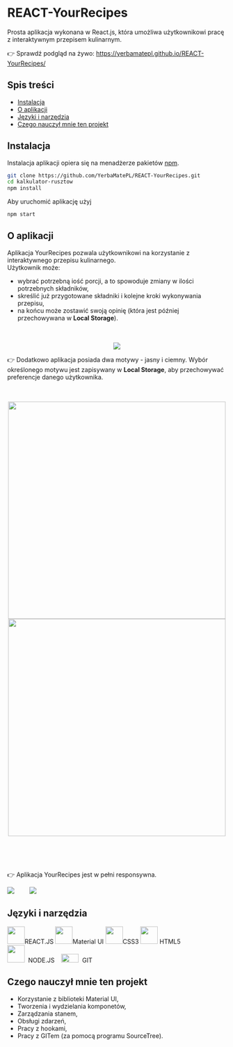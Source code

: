 # REACT-YourRecipes
Prosta aplikacja wykonana w React.js, która umożliwa użytkownikowi pracę z interaktywnym przepisem kulinarnym. 

👉 Sprawdź podgląd na żywo: https://yerbamatepl.github.io/REACT-YourRecipes/

 ## Spis treści
* [Instalacja](#instalacja)
* [O aplikacji](#o-aplikacji)
* [Języki i narzędzia](#języki-i-narzędzia)
* [Czego nauczył mnie ten projekt](#czego-nauczył-mnie-ten-projekt)


## Instalacja 
Instalacja aplikacji opiera się na menadżerze pakietów [npm](https://www.npmjs.com/).
```bash
git clone https://github.com/YerbaMatePL/REACT-YourRecipes.git
cd kalkulator-rusztow
npm install
```
Aby uruchomić aplikację użyj 
```bash
npm start
```


## O aplikacji
Aplikacja YourRecipes pozwala użytkownikowi na korzystanie z interaktywnego przepisu kulinarnego.<br> 
Użytkownik może:
- wybrać potrzebną iość porcji, a to spowoduje zmiany w ilości potrzebnych składników, 
- skreślić już przygotowane składniki i kolejne kroki wykonywania przepisu,
- na końcu może zostawić swoją opinię (która jest później przechowywana w **Local Storage**). <br><br><br>

<p align="center">
<img src="https://user-images.githubusercontent.com/90143181/160804940-ba770145-78e1-41cd-820d-a1859c7b249b.png"></p>

👉 Dodatkowo aplikacja posiada dwa motywy - jasny i ciemny. Wybór określonego motywu jest zapisywany w **Local Storage**, aby przechowywać preferencje danego użytkownika.
<br><br><br>
<p align="center" float="left">
<img src="https://user-images.githubusercontent.com/90143181/160812781-f551ab70-a3b2-4a2c-981a-1091589cd177.png" width="500px">
<img src="https://user-images.githubusercontent.com/90143181/160812795-5413f630-1054-47c3-8701-24c9275dd01b.png" width="500px"></p>
<br><br><br>

👉 Aplikacja YourRecipes jest w pełni responsywna.
<br>

<p float="left">
  <img src="https://user-images.githubusercontent.com/90143181/160807418-0d62df86-5862-4d51-af13-02e59159680c.png" />
  &nbsp;&nbsp;&nbsp;&nbsp;&nbsp;&nbsp;&nbsp;
  <img src="https://user-images.githubusercontent.com/90143181/160807447-d4082d58-80a5-4dd3-99e4-97f97406c099.png" /> 

</p>



## Języki i narzędzia
<p float="left">
<img src="https://user-images.githubusercontent.com/90143181/155710762-98754e3e-27fa-42fc-b1d2-b4976022ff8f.png" width="40" height="40">REACT.JS&nbsp<img src="https://user-images.githubusercontent.com/90143181/160811257-cb8189c3-642b-4e5c-a59f-be2730523caf.png" width="40" height="40">Material UI
<img src="https://user-images.githubusercontent.com/90143181/155710948-14bf50e8-30b5-47f3-8151-9fc80556c0ed.png" width="40" height="40">CSS3&nbsp<img src="https://user-images.githubusercontent.com/90143181/155709360-40a94a88-a7ea-4d82-ba0c-f51aec3b3ff4.png" width="40" height="40"> HTML5<br><img src="https://user-images.githubusercontent.com/90143181/155711643-97bc4f8c-0460-4dd7-b4da-8cd79a08a2e3.png" width="40" height="40">&nbsp&nbspNODE.JS&nbsp&nbsp&nbsp&nbsp<img src="https://user-images.githubusercontent.com/90143181/155712064-fd173cb7-8581-4e16-bf99-194e4ac2be55.png" width="40" height="20">&nbsp&nbspGIT</p>

## Czego nauczył mnie ten projekt

- Korzystanie z biblioteki Material UI,
- Tworzenia i wydzielania komponetów,
- Zarządzania stanem,
- Obsługi zdarzeń,
- Pracy z hookami,
- Pracy z GITem (za pomocą programu SourceTree).










